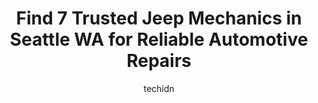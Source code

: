 ---
layout: ampstory
image: https://images.unsplash.com/photo-1610998342124-c4fcba4cf4bf?ixlib=rb-4.0.3&ixid=MnwxMjA3fDB8MHxwaG90by1wYWdlfHx8fGVufDB8fHx8&auto=format&fit=crop&w=640&h=853&q=80
author: techidn
featured: false
description: When it comes to maintaining and repairing your vehicle in Seattle WA, USA, you deserve nothing but the best. Thats why the 7 best Jeep Mechanic in the area are here to offer their expertis
title: Find 7 Trusted Jeep Mechanics in Seattle WA for Reliable Automotive Repairs
cover:
   title: Find 7 Trusted Jeep Mechanics in Seattle WA for Reliable Automotive Repairs
   subtitle: Rickpate
   background: https://images.unsplash.com/photo-1610998342124-c4fcba4cf4bf?ixlib=rb-4.0.3&ixid=MnwxMjA3fDB8MHxwaG90by1wYWdlfHx8fGVufDB8fHx8&auto=format&fit=crop&w=640&h=853&q=80

pages: 
 - layout: thirds
   top: <h1>#1 Pacific Rim Automotive, Inc.</h1>
   bottom: "<p>My Tacoma was having serious issues and I couldnt figure out what was going on. Was able to make an appointment quick and easy. Unfortunately my transmission went out an</p>"
   background: https://www.knot35.com/toplist/wp-content/uploads/2023/06/best-jeep-mechanic-1-in-seattle-wa-1685835439.jpeg
   backgroundblur: true
 - layout: thirds
   top: <h1>#2 Repair Revolution</h1>
   bottom: "<p>2425 6th Ave S, Seattle, WA 98134, United States</p>"
   background: https://www.knot35.com/toplist/wp-content/uploads/2023/06/best-jeep-mechanic-2-in-seattle-wa-1685835439.jpeg
   cta:
      link: https://www.knot35.com/toplist/find-7-trusted-jeep-mechanics-in-seattle-wa-for-reliable-automotive-repairs/
      text: Find 7 Trusted Jeep Mechanics in Seattle WA for Reliable Automotive Repairs
 - layout: thirds
   top: <h1>#3 34th STREET GARAGE</h1>
   bottom: "<p>2410 34th Ave W, Seattle, WA 98199, United States</p>"
   background: https://www.knot35.com/toplist/wp-content/uploads/2023/06/best-jeep-mechanic-3-in-seattle-wa-1685835439.jpeg
   cta:
      link: https://www.knot35.com/toplist/find-7-trusted-jeep-mechanics-in-seattle-wa-for-reliable-automotive-repairs/
      text: Find 7 Trusted Jeep Mechanics in Seattle WA for Reliable Automotive Repairs
 - layout: thirds
   top: <h1>#4 Arrows Automotive LLC</h1>
   bottom: "<p>3922 7th Ave S, Seattle, WA 98108, United States</p>"
   background: https://images.unsplash.com/photo-1534312527009-56c7016453e6?ixlib=rb-4.0.3&ixid=MnwxMjA3fDB8MHxwaG90by1wYWdlfHx8fGVufDB8fHx8&auto=format&fit=crop&w=640&h=853&q=80
   cta:
      link: https://www.knot35.com/toplist/find-7-trusted-jeep-mechanics-in-seattle-wa-for-reliable-automotive-repairs/
      text: Find 7 Trusted Jeep Mechanics in Seattle WA for Reliable Automotive Repairs
 - layout: thirds
   top: <h1>#5 Tomoko Auto Care Center</h1>
   bottom: "<p>5200 4th Ave S, Seattle, WA 98108, United States</p>"
   background: https://images.unsplash.com/photo-1546497974-b213c9efb599?ixlib=rb-4.0.3&ixid=MnwxMjA3fDB8MHxwaG90by1wYWdlfHx8fGVufDB8fHx8&auto=format&fit=crop&w=640&h=853&q=80
   cta:
      link: https://www.knot35.com/toplist/find-7-trusted-jeep-mechanics-in-seattle-wa-for-reliable-automotive-repairs/
      text: Find 7 Trusted Jeep Mechanics in Seattle WA for Reliable Automotive Repairs
 - layout: thirds
   top: <h1>#6 R AND K AUTOMOTIVE</h1>
   bottom: "<p>3601 26th Pl W, Seattle, WA 98199, United States</p>"
   background: https://images.unsplash.com/photo-1533998839656-76f5e4b2bccb?ixlib=rb-4.0.3&ixid=MnwxMjA3fDB8MHxwaG90by1wYWdlfHx8fGVufDB8fHx8&auto=format&fit=crop&w=640&h=853&q=80
   cta:
      link: https://www.knot35.com/toplist/find-7-trusted-jeep-mechanics-in-seattle-wa-for-reliable-automotive-repairs/
      text: Find 7 Trusted Jeep Mechanics in Seattle WA for Reliable Automotive Repairs
 - layout: thirds
   top: <h1>#7 Precision Motorworks</h1>
   bottom: "<p>1501 Elliott Ave W, Seattle, WA 98119, United States</p>"
   background: https://images.unsplash.com/photo-1632260260864-caf7fde5ec36?ixlib=rb-4.0.3&ixid=MnwxMjA3fDB8MHxwaG90by1wYWdlfHx8fGVufDB8fHx8&auto=format&fit=crop&w=640&h=853&q=80
   cta:
      link: https://www.knot35.com/toplist/find-7-trusted-jeep-mechanics-in-seattle-wa-for-reliable-automotive-repairs/
      text: Find 7 Trusted Jeep Mechanics in Seattle WA for Reliable Automotive Repairs
 - layout: thirds
   middle: Continue reading...
   background: https://images.unsplash.com/photo-1602536052359-ef94c21c5948?ixlib=rb-4.0.3&ixid=MnwxMjA3fDB8MHxwaG90by1wYWdlfHx8fGVufDB8fHx8&auto=format&fit=crop&w=640&h=853&q=80
   cta:
      link: https://www.knot35.com/toplist/find-7-trusted-jeep-mechanics-in-seattle-wa-for-reliable-automotive-repairs/
      text: Find 7 Trusted Jeep Mechanics in Seattle WA for Reliable Automotive Repairs
      
---